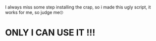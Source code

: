 I always miss some step installing the crap, so i made this ugly script, it works for me, so judge me🙄

# ONLY I CAN USE IT !!!

